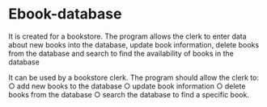 # Ebook-database

It is created for a bookstore.
The program allows the clerk to enter data about new books into the database, update
book information, delete books from the database and search to find the
availability of books in the database

It can be used by a bookstore clerk. 
The program should allow the clerk to:
○ add new books to the database
○ update book information
○ delete books from the database
○ search the database to find a specific book.
